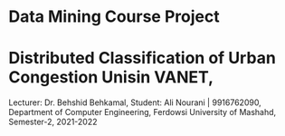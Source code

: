 # Data Mining Course Project
# Distributed Classification of Urban Congestion Unisin VANET,
Lecturer: Dr. Behshid Behkamal,
Student: Ali Nourani | 9916762090,
Department of Computer Engineering, Ferdowsi University of Mashahd,
Semester-2, 2021-2022
